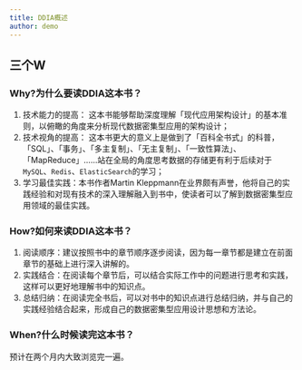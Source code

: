 ```yaml
---
title: DDIA概述
author: demo
---
```


## 三个W
### Why?为什么要读DDIA这本书？
1. 技术能力的提高：
这本书能够帮助深度理解「现代应用架构设计」的基本准则，以俯瞰的角度来分析现代数据密集型应用的架构设计；
2. 技术视角的提高：
这本书更大的意义上是做到了「百科全书式」的科普，「SQL」、「事务」、「多主复制」、「无主复制」、「一致性算法」、「MapReduce」……站在全局的角度思考数据的存储更有利于后续对于`MySQL`、`Redis`、`ElasticSearch`的学习；
3. 学习最佳实践：本书作者Martin Kleppmann在业界颇有声誉，他将自己的实践经验和对现有技术的深入理解融入到书中，使读者可以了解到数据密集型应用领域的最佳实践。
### How?如何来读DDIA这本书？
1. 阅读顺序：建议按照书中的章节顺序逐步阅读，因为每一章节都是建立在前面章节的基础上进行深入讲解的。
2. 实践结合：在阅读每个章节后，可以结合实际工作中的问题进行思考和实践，这样可以更好地理解书中的知识点。
3. 总结归纳：在阅读完全书后，可以对书中的知识点进行总结归纳，并与自己的实践经验结合起来，形成自己的数据密集型应用设计思想和方法论。
### When?什么时候读完这本书？
预计在两个月内大致浏览完一遍。